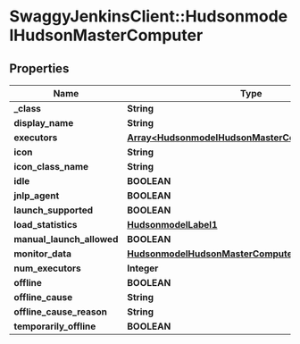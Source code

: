 # SwaggyJenkinsClient::HudsonmodelHudsonMasterComputer

## Properties
Name | Type | Description | Notes
------------ | ------------- | ------------- | -------------
**_class** | **String** |  | [optional] 
**display_name** | **String** |  | [optional] 
**executors** | [**Array&lt;HudsonmodelHudsonMasterComputerexecutors&gt;**](HudsonmodelHudsonMasterComputerexecutors.md) |  | [optional] 
**icon** | **String** |  | [optional] 
**icon_class_name** | **String** |  | [optional] 
**idle** | **BOOLEAN** |  | [optional] 
**jnlp_agent** | **BOOLEAN** |  | [optional] 
**launch_supported** | **BOOLEAN** |  | [optional] 
**load_statistics** | [**HudsonmodelLabel1**](HudsonmodelLabel1.md) |  | [optional] 
**manual_launch_allowed** | **BOOLEAN** |  | [optional] 
**monitor_data** | [**HudsonmodelHudsonMasterComputerMonitorData**](HudsonmodelHudsonMasterComputerMonitorData.md) |  | [optional] 
**num_executors** | **Integer** |  | [optional] 
**offline** | **BOOLEAN** |  | [optional] 
**offline_cause** | **String** |  | [optional] 
**offline_cause_reason** | **String** |  | [optional] 
**temporarily_offline** | **BOOLEAN** |  | [optional] 


